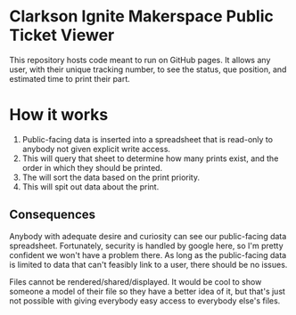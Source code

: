 # Clarkson Ignite Makerspace Public Ticket Viewer

This repository hosts code meant to run on GitHub pages. It allows any user, with their unique tracking number, to see the status, que position, and estimated time to print their part.

# How it works

1. Public-facing data is inserted into a spreadsheet that is read-only to anybody not given explicit write access.
2. This will query that sheet to determine how many prints exist, and the order in which they should be printed.
3. The will sort the data based on the print priority.
4. This will spit out data about the print.

## **Consequences**

Anybody with adequate desire and curiosity can see our public-facing data spreadsheet. Fortunately, security is handled by google here, so I'm pretty confident we won't have a problem there. As long as the public-facing data is limited to data that can't feasibly link to a user, there should be no issues.

Files cannot be rendered/shared/displayed. It would be cool to show someone a model of their file so they have a better idea of it, but that's just not possible with giving everybody easy access to everybody else's files.
